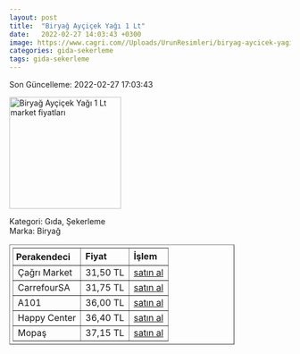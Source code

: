 ```yaml
---
layout: post
title:  "Biryağ Ayçiçek Yağı 1 Lt"
date:   2022-02-27 14:03:43 +0300
image: https://www.cagri.com//Uploads/UrunResimleri/biryag-aycicek-yagi-1-lt-e2af.jpg
categories: gida-sekerleme
tags: gida-sekerleme
---
```


Son Güncelleme: 2022-02-27 17:03:43

<img src="https://www.cagri.com//Uploads/UrunResimleri/biryag-aycicek-yagi-1-lt-e2af.jpg" width="200" alt="Biryağ Ayçiçek Yağı 1 Lt market fiyatları" />

Kategori: Gıda, Şekerleme
<br />
Marka: Biryağ

<table border="1" style="padding: 5px;width:80%;">
  <tr>
    <td style="padding: 5px;"><strong>Perakendeci</strong></td>
    <td><strong>Fiyat</strong></td>
    <td><strong>İşlem</strong></td>
  </tr>
  <tr>
              <td>Çağrı Market</td>
              <td>31,50 TL</td>
              <td><a target="_blank" href="https://www.cagri.com/biryag-aycicek-yagi-1-lt">satın al</a></td>
            </tr><tr>
              <td>CarrefourSA</td>
              <td>31,75 TL</td>
              <td><a target="_blank" href="https://www.carrefoursa.com/biryag-aycicek-yagi-1-lt-p-30072273">satın al</a></td>
            </tr><tr>
              <td>A101</td>
              <td>36,00 TL</td>
              <td><a target="_blank" href="https://www.a101.com.tr/market/biryag-aycicek-yagi-1-l/">satın al</a></td>
            </tr><tr>
              <td>Happy Center</td>
              <td>36,40 TL</td>
              <td><a target="_blank" href="https://www.happycenter.com.tr/Biryag_Y_aycicek_Yagi_1_Lt">satın al</a></td>
            </tr><tr>
              <td>Mopaş</td>
              <td>37,15 TL</td>
              <td><a target="_blank" href="https://www.mopas.com.tr/biryag-aycicek-1-l/p/1796">satın al</a></td>
            </tr>
</table>
